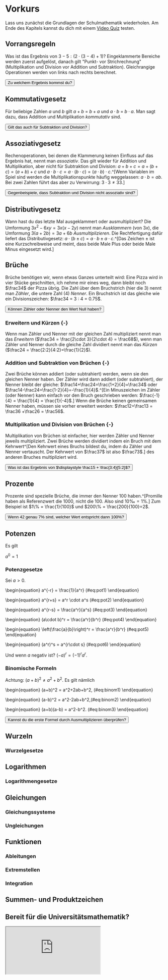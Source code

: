 # Vorkurs

Lass uns zunächst die Grundlagen der Schulmathematik wiederholen. Am Ende des Kapitels kannst du dich mit einem [Video Quiz](#bereit-f%C3%BCr-die-universit%C3%A4tsmathematik) testen.

## Vorrangsregeln 

Was ist das Ergebnis von $3 - 5 : (2 \cdot (3 - 4) + 1)$? Eingeklammerte Bereiche werden zuerst aufgelöst, danach gilt "Punkt- vor Strichrechnung" (Multiplikation und Division vor Addition und Subtraktion). Gleichrangige Operationen werden von links nach rechts berechnet. 

<button class="button" onclick="reveal('button1')">Zu welchem Ergebnis kommst du?</button>

<div id="button1" class="solutionbox" style="display:none">
  \begin{align*}
    & 3 - 5 : (2 \cdot (3 - 4) + 1) \\ =&~ 3 - 5 : (2 \cdot (-1) + 1) \\ =&~ 3 - 5 : (-2 + 1) \\ =&~ 3 - 5 : (-1) \\ =&~ 3 - (-5) \\ =&~ 8
  \end{align*}
</div>

## Kommutativgesetz 

Für beliebige Zahlen $a$ und $b$ gilt $a + b$ = $b + a$ und $a \cdot b$ = $b \cdot a$. Man sagt dazu, dass Addition und Multiplikation *kommutativ* sind. 

<button class="button" onclick="reveal('button2')">Gilt das auch für Subtraktion und Division?</button>

<div id="button2" class="solutionbox" style="display:none">
Nein, denn zum Beispiel $1-2 = -1 \neq 1 = 2-1$ und $1:2 = 0.5 \neq 2 = 2:1$.
</div>

## Assoziativgesetz

Rechenoperationen, bei denen die Klammerung keinen Einfluss auf das Ergebnis hat, nennt man *assoziativ*. Das gilt wieder für Addition und Multiplikation, aber nicht für Subtraktion und Division: $a + b + c = a + (b + c) = (a + b) + c$ und $a \cdot b \cdot c = a \cdot (b \cdot c) = (a \cdot b) \cdot c$.^[Wenn Variablen im Spiel sind werden die Multiplikationspunkte häufig weggelassen: $a \cdot b = ab$. Bei zwei Zahlen führt das aber zu Verwirrung: $3 \cdot 3 \neq 33$.]

<button class="button" onclick="reveal('button3')">Gegenbeispiele, dass Subtraktion und Division nicht assoziativ sind?</button>

<div id="button3" class="solutionbox" style="display:none">
Zum Beispiel $1-(2-3) = 2 \neq -4 = (1-2)-3$ und $8:(4:2) = 4 \neq 2 = (8:4):2$.
</div>

## Distributivgesetz 

Wann hast du das letzte Mal ausgeklammert oder ausmultipliziert? Die Umformung $3x^2 - 6xy = 3x(x - 2y)$ nennt man *Ausklammern* (von $3x$), die Umformung $3(a+2b) = 3a + 6b$ *Ausmultiplizieren*. Die Rechtfertigung dafür liefert das Distributivgesetz: $a \cdot (b \pm c) = a \cdot b \pm a \cdot c$.^[Das Zeichen $\pm$ ist eine Kurzschreibweise und meint, dass beide Male Plus oder beide Male Minus eingesetzt wird.]

## Brüche

Brüche benötigen wir, wenn etwas Ganzes unterteilt wird: Eine Pizza wird in vier Stücke geschnitten, ich nehme mir eines weg, dann bleibt noch $\frac34$ der Pizza übrig. Die Zahl über dem Bruchstrich (hier die 3) nennt man *Zähler*, die untere Zahl (4) *Nenner*. Ein Bruchstrich ist das gleiche wie ein Divisionszeichen: $\frac34 = 3 : 4 = 0.75$.

<button class="button" onclick="reveal('button4')">Können Zähler oder Nenner den Wert Null haben?</button>

<div id="button4" class="solutionbox" style="display:none">
Der Nenner eines Bruches darf nie Null sein. Das ist gleichbedeutend damit, dass man nicht durch Null teilen darf. Der Zähler eines Bruches kann Null sein. In diesem Fall ist der Bruch gleich Null.
</div>

### Erweitern und Kürzen {-}

Wenn man Zähler und Nenner mit der gleichen Zahl multipliziert nennt man das *Erweitern* ($\frac34 = \frac{2\cdot 3}{2\cdot 4} = \frac68$), wenn man Zähler und Nenner durch die gleiche Zahl dividiert nennt man das *Kürzen* ($\frac24 = \frac{2:2}{4:2}=\frac{1}{2}$).

### Addition und Subtraktion von Brüchen {-}

Zwei Brüche können addiert (oder subtrahiert) werden, wenn sie den gleichen Nenner haben. Der Zähler wird dann addiert (oder subtrahiert), der Nenner bleibt der gleiche: $\frac14+\frac24=\frac{1+2}{4}=\frac34$ oder $\frac14-\frac24=\frac{1-2}{4}=-\frac{1}{4}$.^[Ein Minuszeichen im Zähler (oder Nenner) kann einfach vor den Bruch geschrieben werden: $\frac{-1}{4} = \frac{1}{4} = \frac{1}{-4}$.] Wenn die Brüche keinen gemeinsamen Nenner haben, müssen sie vorher erweitert werden: $\frac12+\frac13 = \frac36 +\frac26 = \frac56$.

### Multiplikation und Division von Brüchen {-}

Multiplikation von Brüchen ist einfacher, hier werden Zähler und Nenner jeweils multipliziert. Zwei Brüche werden dividiert indem ein Bruch mit dem Kehrwert^[Den Kehrwert eines Bruchs bildest du, indem du Zähler und Nenner vertauscht. Der Kehrwert von $\frac37$ ist also $\frac73$.] des anderen Bruches multipliziert wird.

<button class="button" onclick="reveal('button5')">Was ist das Ergebnis von $\displaystyle \frac15 + \frac{3:4}{5:2}$?</button>

<div id="button5" class="solutionbox" style="display:none">
\begin{align*}
& \frac15 + \frac{3:4}{5:2} = \frac15 +\frac{\frac34}{\frac52} = \frac15+\frac34\cdot\frac25 \\ =&~ \frac15+\frac{6}{20} = \frac{2}{10} + \frac{3}{10} = \frac{5}{10} = \frac12
\end{align*}
</div>

## Prozente 

Prozente sind spezielle Brüche, die immer den Nenner $100$ haben.^[Promille haben als Referenzwert die $1000$, nicht die $100$. Also sind $10‰ = 1\%$.] Zum Beispiel ist $1\% = \frac{1}{100}$ und $200\% = \frac{200}{100}=2$. 

<button class="button" onclick="reveal('button6')">Wenn $42$ genau $7\%$ sind, welcher Wert entspricht dann $100\%$?</button>

<div id="button6" class="solutionbox" style="display:none">
Wenn $42$ genau $7\%$ sind, dann sind $42/7=6$ genau $1\%$ und somit entspricht $6\cdot 100 = 600$ den $100\%$.
</div>

## Potenzen 

Es gilt

$a^0 = 1$

### Potenzgesetze

Sei $a > 0.$

\begin{equation}
a^{-r} = \frac{1}{a^r} (\#eq:pot1)
\end{equation}

\begin{equation}
a^{r+s} = a^r \cdot a^s (\#eq:pot2)
\end{equation}

\begin{equation}
a^{r-s} = \frac{a^r}{a^s} (\#eq:pot3)
\end{equation}

\begin{equation}
(a\cdot b)^r = \frac{a^r}{b^r} (\#eq:pot4)
\end{equation}

\begin{equation}
\left(\frac{a}{b}\right)^r = \frac{a^r}{b^r} (\#eq:pot5)
\end{equation}

\begin{equation}
(a^r)^s = a^{r\cdot s} (\#eq:pot6)
\end{equation}

Und wenn $a$ negativ ist? $(-a)^r = (-1)^r a^r$.

### Binomische Formeln 

Achtung: $(a+b)^2 \neq a^2 + b^2$. Es gilt nämlich

\begin{equation}
(a+b)^2 = a^2+2ab+b^2, (\#eq:binom1)
\end{equation}

\begin{equation}
(a-b)^2 = a^2-2ab+b^2,(\#eq:binom2)
\end{equation}

\begin{equation}
(a+b)(a-b) = a^2-b^2. (\#eq:binom3)
\end{equation}

<button class="button" onclick="reveal('button7')">Kannst du die erste Formel durch Ausmultiplizieren überprüfen?</button>

<div id="button7" class="solutionbox" style="display:none">
\begin{align*}
& (a+b)^2 = (a+b)(a+b) = a(a+b) + b(a+b) \\ =&~ a^2 + ab + ba + b^2 = a^2 + 2ab + b^2
\end{align*}
</div>

## Wurzeln

### Wurzelgesetze

## Logarithmen 

### Logarithmengesetze

## Gleichungen 

### Gleichungssysteme 

### Ungleichungen 

## Funktionen 

### Ableitungen

### Extremstellen 

### Integration 

## Summen- und Produktzeichen 

## Bereit für die Universitätsmathematik?

<div class="yt-container">
  <iframe class="responsive-iframe" src="https://www.youtube.com/embed/tgbNymZ7vqY"></iframe>
</div>



